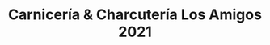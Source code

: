 ---
title: "Carnicería & Charcutería Los Amigos 2021"
url: /ciudad-guayana-puerto-ordaz/carniceria-und-charcuteria-los-amigos-2021/
shop: Metzgerei
---